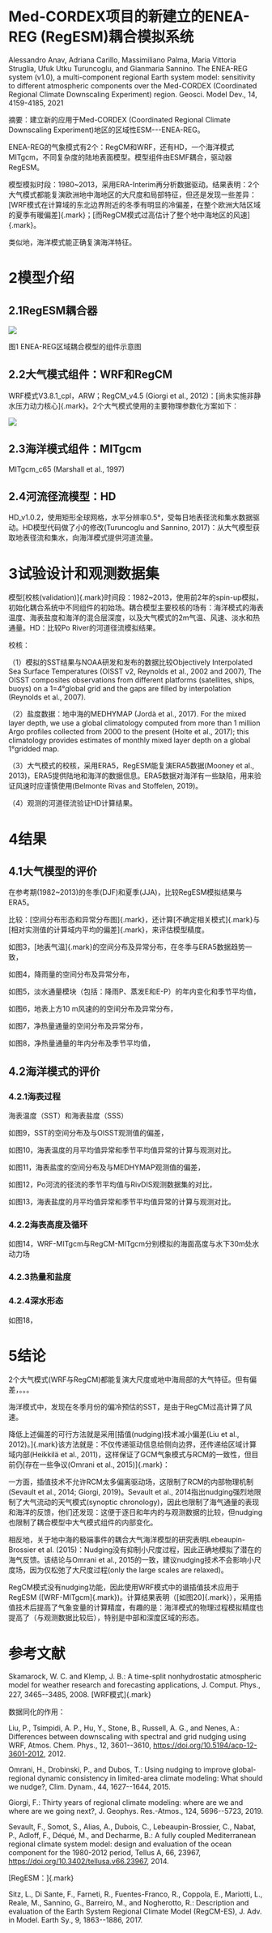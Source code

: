 # Med-CORDEX项目的新建立的ENEA-REG (RegESM)耦合模拟系统

Alessandro Anav, Adriana Carillo, Massimiliano Palma, Maria Vittoria
Struglia, Ufuk Utku Turuncoglu, and Gianmaria Sannino. The ENEA-REG
system (v1.0), a multi-component regional Earth system model:
sensitivity to different atmospheric components over the Med-CORDEX
(Coordinated Regional Climate Downscaling Experiment) region. Geosci.
Model Dev., 14, 4159-4185, 2021

摘要：建立新的应用于Med-CORDEX (Coordinated Regional Climate Downscaling
Experiment)地区的区域性ESM---ENEA-REG。

ENEA-REG的气象模式有2个：RegCM和WRF，还有HD，一个海洋模式MITgcm，不同复杂度的陆地表面模型。模型组件由ESMF耦合，驱动器RegESM。

模型模拟时段：1980\~2013，采用ERA-Interim再分析数据驱动。结果表明：2个大气模式都能复演欧洲地中海地区的大尺度和局部特征，但还是发现一些差异：[WRF模式在计算域的东北边界附近的冬季有明显的冷偏差，在整个欧洲大陆区域的夏季有暖偏差]{.mark}；[而RegCM模式过高估计了整个地中海地区的风速]{.mark}。

类似地，海洋模式能正确复演海洋特征。

# 2模型介绍

## 2.1RegESM耦合器

![](./media/image1.jpeg)

图1 ENEA-REG区域耦合模型的组件示意图

## 2.2大气模式组件：WRF和RegCM

WRF模式V3.8.1_cpl，ARW；RegCM_v4.5 (Giorgi et al.,
2012)：[尚未实施非静水压力动力核心]{.mark}。2个大气模式使用的主要物理参数化方案如下：

![](./media/image2.jpeg)

## 2.3海洋模式组件：MITgcm

MITgcm_c65 (Marshall et al., 1997)

## 2.4河流径流模型：HD

HD_v1.0.2，使用矩形全球网格，水平分辨率0.5°，受每日地表径流和集水数据驱动。HD模型代码做了小的修改(Turuncoglu
and Sannino,
2017)：从大气模型获取地表径流和集水，向海洋模式提供河道流量。

# 3试验设计和观测数据集

模型[校核(validation)]{.mark}时间段：1982\~2013，使用前2年的spin-up模拟，初始化耦合系统中不同组件的初始场。耦合模型主要校核的场有：海洋模式的海表温度、海表盐度和海洋的混合层深度，以及大气模式的2m气温、风速、淡水和热通量。HD：比较Po
River的河道径流模拟结果。

校核：

（1）模拟的SST结果与NOAA研发和发布的数据比较Objectively Interpolated Sea
Surface Temperatures (OISST v2, Reynolds et al., 2002 and 2007), The
OISST composites observations from different platforms (satellites,
ships, buoys) on a 1=4°global grid and the gaps are filled by
interpolation (Reynolds et al., 2007).

（2）盐度数据：地中海的MEDHYMAP (Jordà et al., 2017). For the mixed
layer depth, we use a global climatology computed from more than 1
million Argo profiles collected from 2000 to the present (Holte et al.,
2017); this climatology provides estimates of monthly mixed layer depth
on a global 1°gridded map.

（3）大气模式的校核，采用ERA5，RegESM能复演ERA5数据(Mooney et al.,
2013)，ERA5提供陆地和海洋的数据信息。ERA5数据对海洋有一些缺陷，用来验证风速时应谨慎使用(Belmonte
Rivas and Stoffelen, 2019)。

（4）观测的河道径流验证HD计算结果。

# 4结果

## 4.1大气模型的评价

在参考期(1982\~2013)的冬季(DJF)和夏季(JJA)，比较RegESM模拟结果与ERA5。

比较：[空间分布形态和异常分布图]{.mark}，还计算[不确定相关模式]{.mark}与[相对实测值的计算域内平均的偏差]{.mark}，来评估模型精度。

如图3，[地表气温]{.mark}的空间分布及异常分布，在冬季与ERA5数据趋势一致，

如图4，降雨量的空间分布及异常分布，

如图5，淡水通量模块（包括：降雨P、蒸发E和E-P）的年内变化和季节平均值，

如图6，地表上方10 m风速的的空间分布及异常分布，

如图7，净热量通量的空间分布及异常分布，

如图8，净热量通量的年内分布及季节平均值，

## 4.2海洋模式的评价

### 4.2.1海表过程

海表温度（SST）和海表盐度（SSS）

如图9，SST的空间分布及与OISST观测值的偏差，

如图10，海表温度的月平均值异常和季节平均值异常的计算与观测对比。

如图11，海表盐度的空间分布及与MEDHYMAP观测值的偏差，

如图12，Po河流的径流的季节平均值与RivDIS观测数据集的对比，

如图13，海表盐度的月平均值异常和季节平均值异常的计算与观测对比。

### 4.2.2海表高度及循环

如图14，WRF-MITgcm与RegCM-MITgcm分别模拟的海面高度与水下30m处水动力场

### 4.2.3热量和盐度

### 4.2.4深水形态

如图18，

# 5结论

2个大气模式(WRF与RegCM)都能复演大尺度或地中海局部的大气特征。但有偏差，。。。

海洋模式中，发现在冬季月份的偏冷预估的SST，是由于RegCM过高计算了风速。

降低上述偏差的可行方法就是采用[插值(nudging)技术减小偏差(Liu et al.,
2012)。]{.mark}该方法就是：不仅传递驱动信息给侧向边界，还传递给区域计算域内部(Heikkilä
et al.,
2011)，这样保证了GCM气象模式与RCM的一致性，但目前仍[存在一些争议(Omrani
et al., 2015)]{.mark}：

一方面，插值技术不允许RCM太多偏离驱动场，这限制了RCM的内部物理机制(Sevault
et al., 2014; Giorgi, 2019)。Sevault et al.,
2014指出nudging强烈地限制了大气流动的天气模式(synoptic
chronology)，因此也限制了海气通量的表现和海洋的反馈，他们还发现：这便于逐日和年内的与观测数据的比较，但nudging也限制了耦合模型中大气模式组件的内部变化。

相反地，关于地中海的极端事件的耦合大气海洋模型的研究表明Lebeaupin-Brossier
et al.
(2015)：Nudging没有抑制小尺度过程，因此正确地模拟了潜在的海气反馈。该结论与Omrani
et al.,
2015的一致，建议nudging技术不会影响小尺度场，因为仅松弛了大尺度过程(only
the large scales are relaxed)。

RegCM模式没有nudging功能，因此使用WRF模式中的谱插值技术应用于RegESM
([WRF-MITgcm]{.mark})。计算结果表明（[如图20]{.mark}），采用插值技术后提高了气象变量的计算精度，有趣的是：海洋模式的物理过程模拟精度也提高了（与观测数据比较后），特别是中部和深度区域的形态。

# 参考文献

Skamarock, W. C. and Klemp, J. B.: A time-split nonhydrostatic
atmospheric model for weather research and forecasting applications, J.
Comput. Phys., 227, 3465--3485, 2008. [WRF模式]{.mark}

数据同化的作用：

Liu, P., Tsimpidi, A. P., Hu, Y., Stone, B., Russell, A. G., and Nenes,
A.: Differences between downscaling with spectral and grid nudging using
WRF, Atmos. Chem. Phys., 12, 3601--3610,
https://doi.org/10.5194/acp-12-3601-2012, 2012.

Omrani, H., Drobinski, P., and Dubos, T.: Using nudging to improve
global-regional dynamic consistency in limited-area climate modeling:
What should we nudge?, Clim. Dynam., 44, 1627--1644, 2015.

Giorgi, F.: Thirty years of regional climate modeling: where are we and
where are we going next?, J. Geophys. Res.-Atmos., 124, 5696--5723,
2019.

Sevault, F., Somot, S., Alias, A., Dubois, C., Lebeaupin-Brossier, C.,
Nabat, P., Adloff, F., Déqué, M., and Decharme, B.: A fully coupled
Mediterranean regional climate system model: design and evaluation of
the ocean component for the 1980-2012 period, Tellus A, 66, 23967,
https://doi.org/10.3402/tellusa.v66.23967, 2014.

[RegESM：]{.mark}

Sitz, L., Di Sante, F., Farneti, R., Fuentes-Franco, R., Coppola, E.,
Mariotti, L., Reale, M., Sannino, G., Barreiro, M., and Nogherotto, R.:
Description and evaluation of the Earth System Regional Climate Model
(RegCM-ES), J. Adv. in Model. Earth Sy., 9, 1863--1886, 2017.
